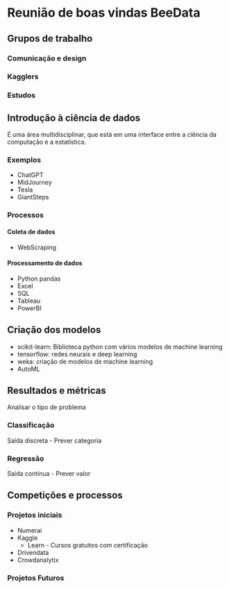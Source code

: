 # Reunião de boas vindas BeeData

## Grupos de trabalho
### Comunicação e design
### Kagglers
### Estudos

## Introdução à ciência de dados
É uma área multidisciplinar, que está em uma interface entre a ciência da computação e a estatística.

### Exemplos
- ChatGPT
- MidJourney
- Tesla
- GiantSteps

### Processos
#### Coleta de dados
- WebScraping

#### Processamento de dados
- Python pandas
- Excel
- SQL
- Tableau
- PowerBI

## Criação dos modelos
- scikit-learn: Biblioteca python com vários modelos de machine learning
- tensorflow: redes neurais e deep learning
- weka: criação de modelos de machine learning
- AutoML

## Resultados e métricas
Analisar o tipo de problema
### Classificação
Saída discreta - Prever categoria

### Regressão
Saída contínua - Prever valor

## Competições e processos
### Projetos iniciais
- Numerai
- Kaggle
    - Learn - Cursos gratuitos com certificação
- Drivendata
- Crowdanalytix

### Projetos Futuros
